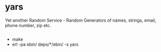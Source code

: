 # yars
Yet another Random Service - Random Generators of names, strings, email, phone number, zip etc.

## 
  - make
  - erl -pa ebin/ deps/*/ebin/ -s yars
